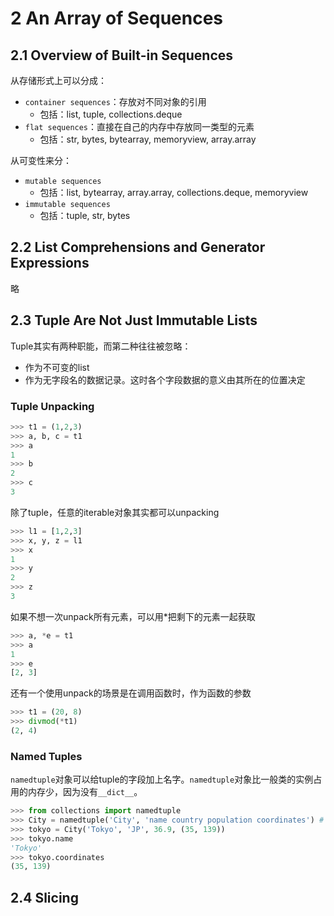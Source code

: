 # 2 An Array of Sequences

## 2.1 Overview of Built-in Sequences

从存储形式上可以分成：

- `container sequences`：存放对不同对象的引用
  - 包括：list, tuple, collections.deque
- `flat sequences`：直接在自己的内存中存放同一类型的元素
  - 包括：str, bytes, bytearray, memoryview, array.array

从可变性来分：

- `mutable sequences`
  - 包括：list, bytearray, array.array, collections.deque, memoryview
- `immutable sequences`
  - 包括：tuple, str, bytes

## 2.2 List Comprehensions and Generator Expressions

略

## 2.3 Tuple Are Not Just Immutable Lists

Tuple其实有两种职能，而第二种往往被忽略：

- 作为不可变的list
- 作为无字段名的数据记录。这时各个字段数据的意义由其所在的位置决定

### Tuple Unpacking

```python
>>> t1 = (1,2,3)
>>> a, b, c = t1
>>> a
1
>>> b
2
>>> c
3
```

除了tuple，任意的iterable对象其实都可以unpacking

```python
>>> l1 = [1,2,3]
>>> x, y, z = l1
>>> x
1
>>> y
2
>>> z
3
```

如果不想一次unpack所有元素，可以用*把剩下的元素一起获取

```python
>>> a, *e = t1
>>> a
1
>>> e
[2, 3]
```

还有一个使用unpack的场景是在调用函数时，作为函数的参数

```python
>>> t1 = (20, 8)
>>> divmod(*t1)
(2, 4)
```

### Named Tuples

`namedtuple`对象可以给tuple的字段加上名字。`namedtuple`对象比一般类的实例占用的内存少，因为没有`__dict__`。

```python
>>> from collections import namedtuple
>>> City = namedtuple('City', 'name country population coordinates') # 第二个参数也可以是一个field name的list
>>> tokyo = City('Tokyo', 'JP', 36.9, (35, 139))
>>> tokyo.name
'Tokyo'
>>> tokyo.coordinates
(35, 139)
```

## 2.4 Slicing

